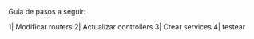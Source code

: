 Guía de pasos a seguir:

1| Modificar routers
2| Actualizar controllers
3| Crear services
4| testear